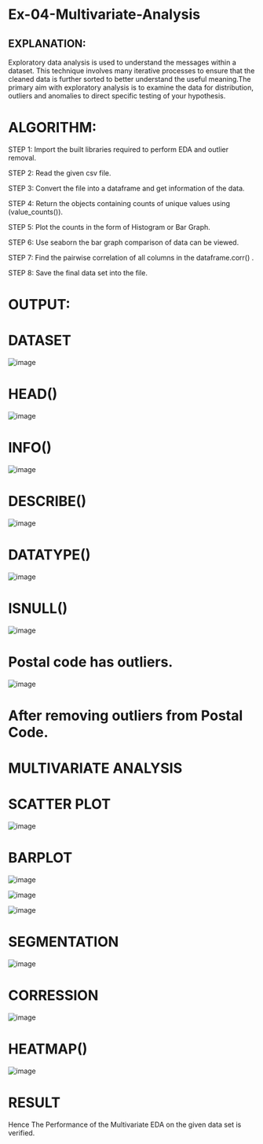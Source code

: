 # Ex-04-Multivariate-Analysis

## EXPLANATION:
Exploratory data analysis is used to understand the messages within a dataset. This technique involves many iterative processes to ensure that the cleaned data is further sorted to better understand the useful meaning.The primary aim with exploratory analysis is to examine the data for distribution, outliers and anomalies to direct specific testing of your hypothesis.

# ALGORITHM:

STEP 1:
Import the built libraries required to perform EDA and outlier removal.

STEP 2:
Read the given csv file.

STEP 3:
Convert the file into a dataframe and get information of the data.

STEP 4:
Return the objects containing counts of unique values using (value_counts()).

STEP 5:
Plot the counts in the form of Histogram or Bar Graph.

STEP 6:
Use seaborn the bar graph comparison of data can be viewed.

STEP 7:
Find the pairwise correlation of all columns in the dataframe.corr() .

STEP 8:
Save the final data set into the file.

# OUTPUT:
# DATASET

![image](https://user-images.githubusercontent.com/121300272/230836981-b01cf8c5-f270-42b8-a8b0-416d4961ba0e.png)

# HEAD()
![image](https://user-images.githubusercontent.com/121300272/230837193-ef2a8d36-a975-4a4e-8caa-87ac7589d826.png)

# INFO()
![image](https://user-images.githubusercontent.com/121300272/230837297-5bb9f79e-7425-443d-9151-89e5528c43e3.png)

# DESCRIBE()
![image](https://user-images.githubusercontent.com/121300272/230837418-607aa1ef-a64b-478f-885e-ce7ce763d734.png)

# DATATYPE()
![image](https://user-images.githubusercontent.com/121300272/230837535-f231000a-000c-407f-af6e-5008b6f26969.png)

# ISNULL()
 ![image](https://user-images.githubusercontent.com/121300272/230837659-2a46f425-672d-4301-b106-9a3aae82e478.png)
 
# Postal code has outliers.
![image](https://user-images.githubusercontent.com/121300272/230837794-b7c52ee1-3ae2-4c61-bbf8-48904b8b680e.png)

# After removing outliers from Postal Code.

# MULTIVARIATE ANALYSIS

# SCATTER PLOT
![image](https://user-images.githubusercontent.com/121300272/230837943-1faa65ba-c1d1-4925-a63a-2cc2ca21bbeb.png)

# BARPLOT
![image](https://user-images.githubusercontent.com/121300272/230838094-010f24f1-9a74-46f0-b661-f40b1983a4c2.png)

![image](https://user-images.githubusercontent.com/121300272/230838227-b0313c44-7458-4165-ac26-3f4d5a70f426.png)

![image](https://user-images.githubusercontent.com/121300272/230838363-c57ed090-c242-4d20-8075-bd302b71804d.png)


# SEGMENTATION
![image](https://user-images.githubusercontent.com/121300272/230838519-d8ff94ba-caf0-43d5-b5e0-18a05afecff7.png)

# CORRESSION
![image](https://user-images.githubusercontent.com/121300272/230838722-0278993b-4492-447e-a259-89554b4b15ab.png)
 
 # HEATMAP()
 ![image](https://user-images.githubusercontent.com/121300272/230838886-8bc05df0-7bcb-44c3-8745-132ce04bd478.png)


# RESULT
Hence The Performance of the Multivariate EDA on the given data set is verified.

